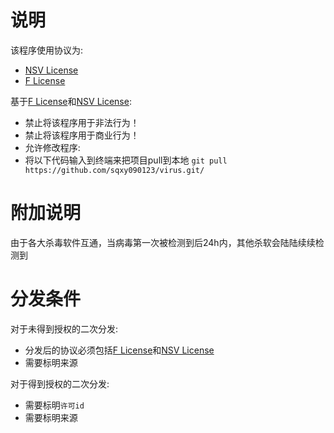 
# 说明
该程序使用协议为:
 - [NSV License](https://github.com/sqxy090123/sqxy090123.github.io/blob/main/licenses%2Fdownload%2FNSV%20License)
 - [F License](https://github.com/sqxy090123/sqxy090123.github.io/blob/main/licenses%2Fdownload%2FF%20License)

基于[F License](https://github.com/sqxy090123/sqxy090123.github.io/blob/main/licenses%2Fdownload%2FF%20License)和[NSV License](https://github.com/sqxy090123/sqxy090123.github.io/blob/main/licenses%2Fdownload%2FNSV%20License):
 - 禁止将该程序用于非法行为！
 - 禁止将该程序用于商业行为！
 - 允许修改程序:
  - 将以下代码输入到终端来把项目pull到本地
    ```git pull https://github.com/sqxy090123/virus.git/```


# 附加说明
由于各大杀毒软件互通，当病毒第一次被检测到后24h内，其他杀软会陆陆续续检测到

# 分发条件
对于未得到授权的二次分发:
 - 分发后的协议必须包括[F License](https://github.com/sqxy090123/sqxy090123.github.io/blob/main/licenses%2Fdownload%2FF%20License)和[NSV License](https://github.com/sqxy090123/sqxy090123.github.io/blob/main/licenses%2Fdownload%2FNSV%20License)
 - 需要标明来源

对于得到授权的二次分发:
 - 需要标明`许可id`
 - 需要标明来源